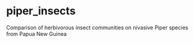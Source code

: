 # piper_insects
Comparison of herbivorous insect communities on nivasive Piper species from Papua New Guinea
